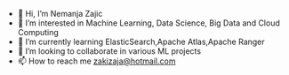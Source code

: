 - 👋 Hi, I’m Nemanja Zajic
- 👀 I’m interested in Machine Learning, Data Science, Big Data and Cloud Computing
- 🌱 I’m currently learning ElasticSearch,Apache Atlas,Apache Ranger
- 💞️ I’m looking to collaborate in various ML projects
- 📫 How to reach me zakizaja@hotmail.com

<!---
nemanja899/nemanja899 is a ✨ special ✨ repository because its `README.md` (this file) appears on your GitHub profile.
You can click the Preview link to take a look at your changes.
--->
